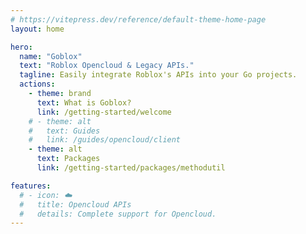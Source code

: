 ```yaml
---
# https://vitepress.dev/reference/default-theme-home-page
layout: home

hero:
  name: "Goblox"
  text: "Roblox Opencloud & Legacy APIs."
  tagline: Easily integrate Roblox's APIs into your Go projects.
  actions:
    - theme: brand
      text: What is Goblox?
      link: /getting-started/welcome
    # - theme: alt
    #   text: Guides
    #   link: /guides/opencloud/client
    - theme: alt
      text: Packages
      link: /getting-started/packages/methodutil

features:
  # - icon: ☁️
  #   title: Opencloud APIs
  #   details: Complete support for Opencloud.
---
```


